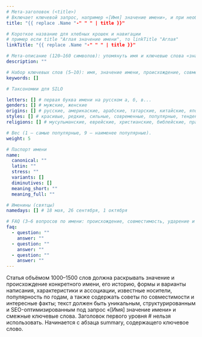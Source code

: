 ```yaml
---
# Мета-заголовок (<title>)
# Включает ключевой запрос, например «[Имя] значение имени», и при необходимости расширения для SEO.
title: "{{ replace .Name "-" " " | title }}"

# Короткое название для хлебных крошек и навигации
# пример если title "Аглая значение имени", то linkTitle "Аглая"
linkTitle: "{{ replace .Name "-" " " | title }}"

# Мета-описание (120–160 символов): упомянуть имя и ключевые слова «значение», «происхождение», «характер».
description: ""

# Набор ключевых слов (5–10): имя, значение имени, происхождение, совместимость, характер, популярность.
keywords: []

# Таксономии для SILO

letters: [] # первая буква имени на русском а, б, в...
genders: [] # мужские, женские
origins: [] # русские, америкаские, арабские, татарские, китайские, японские, корейские, тайваньские, индонезийские, вьетнамские, кыргызские, казахские, узбекские, таджикские, азербайджанские, грузинские, элфийские, эльфийские, эльфийские, etc.
styles: [] # красивые, редкие, сильные, современные, популярные, тенденции, etc.
religions: [] # мусульманские, еврейские, христианские, библейские, православные, иудейские, etc.

# Вес (1 — самые популярные, 9 — наименее популярные).
weight: 5

# Паспорт имени
name:
  canonical: ""
  latin: ""
  stress: ""
  variants: []
  diminutives: []
  meaning_short: ""
  meaning_full: ""

# Именины (святцы)
namedays: [] # 18 мая, 26 сентября, 1 октября

# FAQ (3–6 вопросов по имени: происхождение, совместимость, ударение и т.п.)
faq:
  - question: ""
    answer: ""
  - question: ""
    answer: ""
  - question: ""
    answer: ""
---
```


Статья объёмом 1000–1500 слов должна раскрывать значение и происхождение конкретного имени, его историю, формы и варианты написания, характеристики и ассоциации, известные носители, популярность по годам, а также содержать советы по совместимости и интересные факты; текст должен быть уникальным, структурированным и SEO-оптимизированным под запрос «[Имя] значение имени» и смежные ключевые слова. Заголовок первого уровня # нельзя использовать. Начинается с абзаца summary, содержащего ключевое слово.
